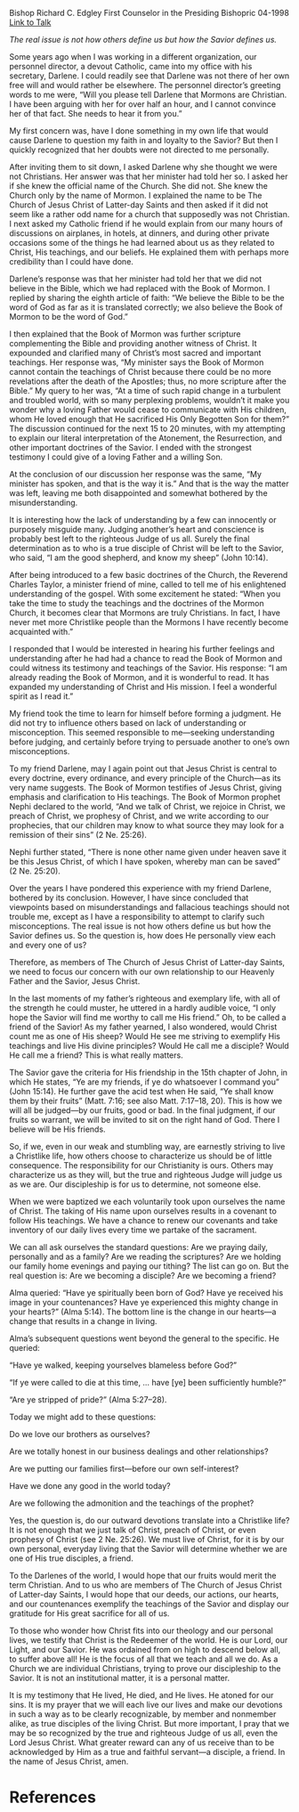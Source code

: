 Bishop Richard C. Edgley
First Counselor in the Presiding Bishopric
04-1998
[Link to Talk](https://www.churchofjesuschrist.org/study/general-conference/1998/04/a-disciple-a-friend?lang=eng)

_The real issue is not how others define us but how the Savior defines us._

Some years ago when I was working in a different organization, our personnel director, a devout Catholic, came into my office with his secretary, Darlene. I could readily see that Darlene was not there of her own free will and would rather be elsewhere. The personnel director’s greeting words to me were, “Will you please tell Darlene that Mormons are Christian. I have been arguing with her for over half an hour, and I cannot convince her of that fact. She needs to hear it from you.”

My first concern was, have I done something in my own life that would cause Darlene to question my faith in and loyalty to the Savior? But then I quickly recognized that her doubts were not directed to me personally.

After inviting them to sit down, I asked Darlene why she thought we were not Christians. Her answer was that her minister had told her so. I asked her if she knew the official name of the Church. She did not. She knew the Church only by the name of Mormon. I explained the name to be The Church of Jesus Christ of Latter-day Saints and then asked if it did not seem like a rather odd name for a church that supposedly was not Christian. I next asked my Catholic friend if he would explain from our many hours of discussions on airplanes, in hotels, at dinners, and during other private occasions some of the things he had learned about us as they related to Christ, His teachings, and our beliefs. He explained them with perhaps more credibility than I could have done.

Darlene’s response was that her minister had told her that we did not believe in the Bible, which we had replaced with the Book of Mormon. I replied by sharing the eighth article of faith: “We believe the Bible to be the word of God as far as it is translated correctly; we also believe the Book of Mormon to be the word of God.”

I then explained that the Book of Mormon was further scripture complementing the Bible and providing another witness of Christ. It expounded and clarified many of Christ’s most sacred and important teachings. Her response was, “My minister says the Book of Mormon cannot contain the teachings of Christ because there could be no more revelations after the death of the Apostles; thus, no more scripture after the Bible.” My query to her was, “At a time of such rapid change in a turbulent and troubled world, with so many perplexing problems, wouldn’t it make you wonder why a loving Father would cease to communicate with His children, whom He loved enough that He sacrificed His Only Begotten Son for them?” The discussion continued for the next 15 to 20 minutes, with my attempting to explain our literal interpretation of the Atonement, the Resurrection, and other important doctrines of the Savior. I ended with the strongest testimony I could give of a loving Father and a willing Son.

At the conclusion of our discussion her response was the same, “My minister has spoken, and that is the way it is.” And that is the way the matter was left, leaving me both disappointed and somewhat bothered by the misunderstanding.

It is interesting how the lack of understanding by a few can innocently or purposely misguide many. Judging another’s heart and conscience is probably best left to the righteous Judge of us all. Surely the final determination as to who is a true disciple of Christ will be left to the Savior, who said, “I am the good shepherd, and know my sheep” (John 10:14).

After being introduced to a few basic doctrines of the Church, the Reverend Charles Taylor, a minister friend of mine, called to tell me of his enlightened understanding of the gospel. With some excitement he stated: “When you take the time to study the teachings and the doctrines of the Mormon Church, it becomes clear that Mormons are truly Christians. In fact, I have never met more Christlike people than the Mormons I have recently become acquainted with.”

I responded that I would be interested in hearing his further feelings and understanding after he had had a chance to read the Book of Mormon and could witness its testimony and teachings of the Savior. His response: “I am already reading the Book of Mormon, and it is wonderful to read. It has expanded my understanding of Christ and His mission. I feel a wonderful spirit as I read it.”

My friend took the time to learn for himself before forming a judgment. He did not try to influence others based on lack of understanding or misconception. This seemed responsible to me—seeking understanding before judging, and certainly before trying to persuade another to one’s own misconceptions.

To my friend Darlene, may I again point out that Jesus Christ is central to every doctrine, every ordinance, and every principle of the Church—as its very name suggests. The Book of Mormon testifies of Jesus Christ, giving emphasis and clarification to His teachings. The Book of Mormon prophet Nephi declared to the world, “And we talk of Christ, we rejoice in Christ, we preach of Christ, we prophesy of Christ, and we write according to our prophecies, that our children may know to what source they may look for a remission of their sins” (2 Ne. 25:26).

Nephi further stated, “There is none other name given under heaven save it be this Jesus Christ, of which I have spoken, whereby man can be saved” (2 Ne. 25:20).

Over the years I have pondered this experience with my friend Darlene, bothered by its conclusion. However, I have since concluded that viewpoints based on misunderstandings and fallacious teachings should not trouble me, except as I have a responsibility to attempt to clarify such misconceptions. The real issue is not how others define us but how the Savior defines us. So the question is, how does He personally view each and every one of us?

Therefore, as members of The Church of Jesus Christ of Latter-day Saints, we need to focus our concern with our own relationship to our Heavenly Father and the Savior, Jesus Christ.

In the last moments of my father’s righteous and exemplary life, with all of the strength he could muster, he uttered in a hardly audible voice, “I only hope the Savior will find me worthy to call me His friend.” Oh, to be called a friend of the Savior! As my father yearned, I also wondered, would Christ count me as one of His sheep? Would He see me striving to exemplify His teachings and live His divine principles? Would He call me a disciple? Would He call me a friend? This is what really matters.

The Savior gave the criteria for His friendship in the 15th chapter of John, in which He states, “Ye are my friends, if ye do whatsoever I command you” (John 15:14). He further gave the acid test when He said, “Ye shall know them by their fruits” (Matt. 7:16; see also Matt. 7:17–18, 20). This is how we will all be judged—by our fruits, good or bad. In the final judgment, if our fruits so warrant, we will be invited to sit on the right hand of God. There I believe will be His friends.

So, if we, even in our weak and stumbling way, are earnestly striving to live a Christlike life, how others choose to characterize us should be of little consequence. The responsibility for our Christianity is ours. Others may characterize us as they will, but the true and righteous Judge will judge us as we are. Our discipleship is for us to determine, not someone else.

When we were baptized we each voluntarily took upon ourselves the name of Christ. The taking of His name upon ourselves results in a covenant to follow His teachings. We have a chance to renew our covenants and take inventory of our daily lives every time we partake of the sacrament.

We can all ask ourselves the standard questions: Are we praying daily, personally and as a family? Are we reading the scriptures? Are we holding our family home evenings and paying our tithing? The list can go on. But the real question is: Are we becoming a disciple? Are we becoming a friend?

Alma queried: “Have ye spiritually been born of God? Have ye received his image in your countenances? Have ye experienced this mighty change in your hearts?” (Alma 5:14). The bottom line is the change in our hearts—a change that results in a change in living.

Alma’s subsequent questions went beyond the general to the specific. He queried:





“Have ye walked, keeping yourselves blameless before God?”





“If ye were called to die at this time, … have [ye] been sufficiently humble?”





“Are ye stripped of pride?” (Alma 5:27–28).





Today we might add to these questions:





Do we love our brothers as ourselves?





Are we totally honest in our business dealings and other relationships?





Are we putting our families first—before our own self-interest?





Have we done any good in the world today?





Are we following the admonition and the teachings of the prophet?





Yes, the question is, do our outward devotions translate into a Christlike life? It is not enough that we just talk of Christ, preach of Christ, or even prophesy of Christ (see 2 Ne. 25:26). We must live of Christ, for it is by our own personal, everyday living that the Savior will determine whether we are one of His true disciples, a friend.

To the Darlenes of the world, I would hope that our fruits would merit the term Christian. And to us who are members of The Church of Jesus Christ of Latter-day Saints, I would hope that our deeds, our actions, our hearts, and our countenances exemplify the teachings of the Savior and display our gratitude for His great sacrifice for all of us.

To those who wonder how Christ fits into our theology and our personal lives, we testify that Christ is the Redeemer of the world. He is our Lord, our Light, and our Savior. He was ordained from on high to descend below all, to suffer above all! He is the focus of all that we teach and all we do. As a Church we are individual Christians, trying to prove our discipleship to the Savior. It is not an institutional matter, it is a personal matter.

It is my testimony that He lived, He died, and He lives. He atoned for our sins. It is my prayer that we will each live our lives and make our devotions in such a way as to be clearly recognizable, by member and nonmember alike, as true disciples of the living Christ. But more important, I pray that we may be so recognized by the true and righteous Judge of us all, even the Lord Jesus Christ. What greater reward can any of us receive than to be acknowledged by Him as a true and faithful servant—a disciple, a friend. In the name of Jesus Christ, amen.

# References
